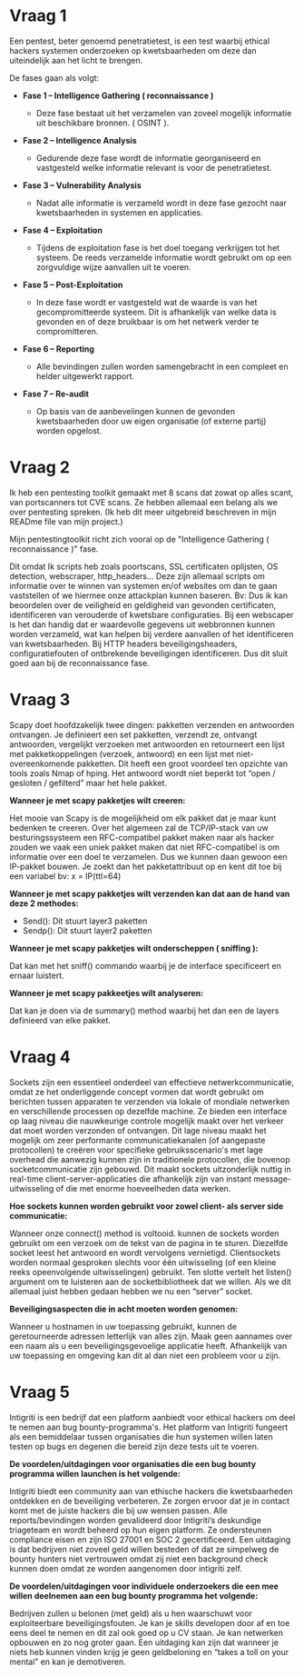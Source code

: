 # Vraag 1
Een pentest, beter genoemd penetratietest, is een test waarbij ethical hackers systemen onderzoeken op kwetsbaarheden om deze dan uiteindelijk aan het licht te brengen.

De fases gaan als volgt:
- **Fase 1 – Intelligence Gathering ( reconnaissance )**
  - Deze fase bestaat uit het verzamelen van zoveel mogelijk informatie uit beschikbare bronnen. ( OSINT ).
 
- **Fase 2 – Intelligence Analysis**
  - Gedurende deze fase wordt de informatie georganiseerd en vastgesteld welke informatie relevant is voor de penetratietest.

- **Fase 3 – Vulnerability Analysis**
  - Nadat alle informatie is verzameld wordt in deze fase gezocht naar kwetsbaarheden in systemen en applicaties.
 
- **Fase 4 – Exploitation**
  - Tijdens de exploitation fase is het doel toegang verkrijgen tot het systeem. De reeds verzamelde informatie wordt gebruikt om op een zorgvuldige wijze aanvallen uit te voeren.
 
- **Fase 5 – Post-Exploitation**
  - In deze fase wordt er vastgesteld wat de waarde is van het gecompromitteerde systeem. Dit is afhankelijk van welke data is gevonden en of deze bruikbaar is om het netwerk verder te compromitteren.

- **Fase 6 – Reporting**
  - Alle bevindingen zullen worden samengebracht in een compleet en helder uitgewerkt rapport.

- **Fase 7 – Re-audit**
  - Op basis van de aanbevelingen kunnen de gevonden kwetsbaarheden door uw eigen organisatie (of externe partij) worden opgelost.
 
# Vraag 2
Ik heb een pentesting toolkit gemaakt met 8 scans dat zowat op alles scant, van portscanners tot CVE scans. Ze hebben allemaal een belang als we over pentesting spreken. (Ik heb dit meer uitgebreid beschreven in mijn READme file van mijn project.)

Mijn pentestingtoolkit richt zich vooral op de "Intelligence Gathering ( reconnaissance )" fase.

Dit omdat Ik scripts heb zoals poortscans, SSL certificaten oplijsten, OS detection, webscraper, http_headers... Deze zijn allemaal scripts om informatie over te winnen van systemen en/of websites om dan te gaan vaststellen of we hiermee onze attackplan kunnen baseren. Bv: Dus ik kan beoordelen over de veiligheid en geldigheid van gevonden certificaten, identificeren van verouderde of kwetsbare configuraties. Bij een webscaper is het dan handig dat er waardevolle gegevens uit webbronnen kunnen worden verzameld, wat kan helpen bij verdere aanvallen of het identificeren van kwetsbaarheden. Bij HTTP headers beveiligingsheaders, configuratiefouten of ontbrekende beveiligingen identificeren. Dus dit sluit goed aan bij de reconnaissance fase.

# Vraag 3

Scapy doet hoofdzakelijk twee dingen: pakketten verzenden en antwoorden ontvangen. Je definieert een set pakketten, verzendt ze, ontvangt antwoorden, vergelijkt verzoeken met antwoorden en retourneert een lijst met pakketkoppelingen (verzoek, antwoord) en een lijst met niet-overeenkomende pakketten. Dit heeft een groot voordeel ten opzichte van tools zoals Nmap of hping. Het antwoord wordt niet beperkt tot “open / gesloten / gefilterd” maar het hele pakket.

**Wanneer je met scapy pakketjes wilt creeren:**

Het mooie van Scapy is de mogelijkheid om elk pakket dat je maar kunt bedenken te creeren. Over het algemeen zal de TCP/IP-stack van uw besturingssysteem een RFC-compatibel pakket maken naar als hacker zouden we vaak een uniek pakket maken dat niet RFC-compatibel is om informatie over een doel te verzamelen. Dus we kunnen daan gewoon een IP-pakket bouwen. Je zoekt dan het pakketattribuut op en kent dit toe bij een variabel bv: x = IP(ttl=64)

**Wanneer je met scapy pakketjes wilt verzenden kan dat aan de hand van deze 2 methodes:**

- Send(): Dit stuurt layer3 paketten
- Sendp(): Dit stuurt layer2 paketten

**Wanneer je met scapy pakketjes wilt onderscheppen ( sniffing ):**

Dat kan met het sniff() commando waarbij je de interface specificeert en ernaar luistert.

**Wanneer je met scapy pakkeetjes wilt analyseren:**

Dat kan je doen via de summary() method waarbij het dan een de layers definieerd van elke pakket.

# Vraag 4

Sockets zijn een essentieel onderdeel van effectieve netwerkcommunicatie, omdat ze het onderliggende concept vormen dat wordt gebruikt om berichten tussen apparaten te verzenden via lokale of mondiale netwerken en verschillende processen op dezelfde machine. Ze bieden een interface op laag niveau die nauwkeurige controle mogelijk maakt over het verkeer dat moet worden verzonden of ontvangen.
Dit lage niveau maakt het mogelijk om zeer performante communicatiekanalen (of aangepaste protocollen) te creëren voor specifieke gebruiksscenario's met lage overhead die aanwezig kunnen zijn in traditionele protocollen, die bovenop socketcommunicatie zijn gebouwd.
Dit maakt sockets uitzonderlijk nuttig in real-time client-server-applicaties die afhankelijk zijn van instant message-uitwisseling of die met enorme hoeveelheden data werken.

**Hoe sockets kunnen worden gebruikt voor zowel client- als server side communicatie:**

Wanneer onze connect() method is voltooid. kunnen de sockets worden gebruikt om een verzoek om de tekst van de pagina in te sturen. Diezelfde socket leest het antwoord en wordt vervolgens vernietigd. Clientsockets worden normaal gesproken slechts voor één uitwisseling (of een kleine reeks opeenvolgende uitwisselingen) gebruikt. 
Ten slotte vertelt het listen() argument om te luisteren aan de socketbibliotheek dat we willen. Als we dit allemaal juist hebben gedaan hebben we nu een “server” socket.

**Beveiligingsaspecten die in acht moeten worden genomen:**

Wanneer u hostnamen in uw toepassing gebruikt, kunnen de geretourneerde adressen letterlijk van alles zijn. Maak geen aannames over een naam als u een beveiligingsgevoelige applicatie heeft. Afhankelijk van uw toepassing en omgeving kan dit al dan niet een probleem voor u zijn.

# Vraag 5

Intigriti is een bedrijf dat een platform aanbiedt voor ethical hackers om deel te nemen aan bug bounty-programma's. Het platform van Intigriti fungeert als een bemiddelaar tussen organisaties die hun systemen willen laten testen op bugs en degenen die bereid zijn deze tests uit te voeren.

**De voordelen/uitdagingen voor organisaties die een bug bounty programma willen launchen is het volgende:**

Intigriti biedt een community aan van ethische hackers die kwetsbaarheden ontdekken en de beveiliging verbeteren. Ze zorgen ervoor dat je in contact komt met de juiste hackers die bij uw wensen passen. Alle reports/bevindingen worden gevalideerd door Intigriti’s deskundige triageteam en wordt beheerd op hun eigen platform. Ze ondersteunen compliance eisen en zijn ISO 27001 en SOC 2 gecertificeerd. Een uitdaging is dat bedrijven niet zoveel geld willen besteden of dat ze simpelweg de bounty hunters niet vertrouwen omdat zij niet een background check kunnen doen omdat ze worden aangenomen door intigriti zelf.

**De voordelen/uitdagingen voor individuele onderzoekers die een mee willen deelnemen aan een bug bounty programma het volgende:**

Bedrijven zullen u belonen (met geld) als u hen waarschuwt voor exploiteerbare beveiligingsfouten. Je kan je skills developen door af en toe eens deel te nemen en dit zal ook goed op u CV staan. Je kan netwerken opbouwen en zo nog groter gaan. Een uitdaging kan zijn dat wanneer je niets heb kunnen vinden krijg je geen geldbeloning en “takes a toll on your mental” en kan je demotiveren. 
















